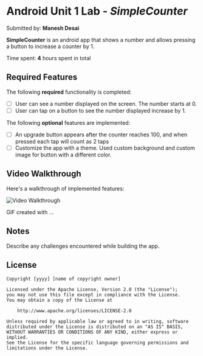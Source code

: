 # Android Unit 1 Lab - *SimpleCounter*

Submitted by: **Manesh Desai**

**SimpleCounter** is an android app that shows a number and allows pressing a button to increase a counter by 1. 

Time spent: **4** hours spent in total

## Required Features

The following **required** functionality is completed:

* [ ] User can see a number displayed on the screen. The number starts at 0.
* [ ] User can tap on a button to see the number displayed increase by 1.

The following **optional** features are implemented:

* [ ] An upgrade button appears after the counter reaches 100, and when pressed each tap will count as 2 taps
* [ ] Customize the app with a theme. Used custom background and custom image for button with a different color.

## Video Walkthrough

Here's a walkthrough of implemented features:

<img src='http://i.imgur.com/link/to/your/gif/file.gif' title='Video Walkthrough' width='' alt='Video Walkthrough' />

<!-- Replace this with whatever GIF tool you used! -->
GIF created with ...  
<!-- Recommended tools:
[Kap](https://getkap.co/) for macOS
[ScreenToGif](https://www.screentogif.com/) for Windows
[peek](https://github.com/phw/peek) for Linux. -->

## Notes

Describe any challenges encountered while building the app.

## License

    Copyright [yyyy] [name of copyright owner]

    Licensed under the Apache License, Version 2.0 (the "License");
    you may not use this file except in compliance with the License.
    You may obtain a copy of the License at

        http://www.apache.org/licenses/LICENSE-2.0

    Unless required by applicable law or agreed to in writing, software
    distributed under the License is distributed on an "AS IS" BASIS,
    WITHOUT WARRANTIES OR CONDITIONS OF ANY KIND, either express or implied.
    See the License for the specific language governing permissions and
    limitations under the License.
